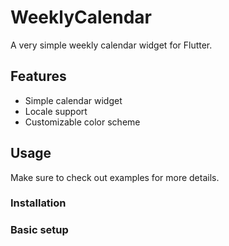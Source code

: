 # WeeklyCalendar

A very simple weekly calendar widget for Flutter.

## Features 

* Simple calendar widget
* Locale support
* Customizable color scheme

## Usage
Make sure to check out examples for more details.

### Installation

### Basic setup